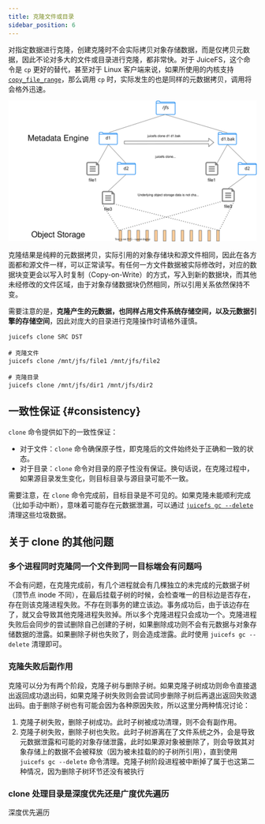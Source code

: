 ```yaml
---
title: 克隆文件或目录
sidebar_position: 6
---
```


对指定数据进行克隆，创建克隆时不会实际拷贝对象存储数据，而是仅拷贝元数据，因此不论对多大的文件或目录进行克隆，都非常快。对于 JuiceFS，这个命令是 `cp` 更好的替代，甚至对于 Linux 客户端来说，如果所使用的内核支持 [`copy_file_range`](https://man7.org/linux/man-pages/man2/copy_file_range.2.html)，那么调用 `cp` 时，实际发生的也是同样的元数据拷贝，调用将会格外迅速。

![clone](../images/juicefs-clone.svg)

克隆结果是纯粹的元数据拷贝，实际引用的对象存储块和源文件相同，因此在各方面都和源文件一样，可以正常读写。有任何一方文件数据被实际修改时，对应的数据块变更会以写入时复制（Copy-on-Write）的方式，写入到新的数据块，而其他未经修改的文件区域，由于对象存储数据块仍然相同，所以引用关系依然保持不变。

需要注意的是，**克隆产生的元数据，也同样占用文件系统存储空间，以及元数据引擎的存储空间**，因此对庞大的目录进行克隆操作时请格外谨慎。

```shell
juicefs clone SRC DST

# 克隆文件
juicefs clone /mnt/jfs/file1 /mnt/jfs/file2

# 克隆目录
juicefs clone /mnt/jfs/dir1 /mnt/jfs/dir2
```

## 一致性保证 {#consistency}

`clone` 命令提供如下的一致性保证：

- 对于文件：`clone` 命令确保原子性，即克隆后的文件始终处于正确和一致的状态。
- 对于目录：`clone` 命令对目录的原子性没有保证。换句话说，在克隆过程中，如果源目录发生变化，则目标目录与源目录可能不一致。

需要注意，在 `clone` 命令完成前，目标目录是不可见的。如果克隆未能顺利完成（比如手动中断），意味着可能存在元数据泄漏，可以通过 [`juicefs gc --delete`](../reference/command_reference.md#gc) 清理这些垃圾数据。

## 关于 clone 的其他问题

### 多个进程同时克隆同一个文件到同一目标端会有问题吗

不会有问题，在克隆完成前，有几个进程就会有几棵独立的未完成的元数据子树（顶节点 inode 不同），在最后挂载子树的时候，会检查唯一的目标边是否存在，存在则该克隆进程失败。不存在则事务的建立该边。事务成功后，由于该边存在了，就又会导致其他克隆进程失败掉。所以多个克隆进程只会成功一个。克隆进程失败后会同步的尝试删除自己创建的子树，如果删除成功则不会有元数据与对象存储数据的泄露。如果删除子树也失败了，则会造成泄露。此时使用 `juicefs gc --delete` 清理即可。

### 克隆失败后副作用

克隆可以分为有两个阶段，克隆子树与删除子树。如果克隆子树成功则命令直接退出返回成功退出码，如果克隆子树失败则会尝试同步删除子树后再退出返回失败退出码。由于删除子树也有可能会因为各种原因失败，所以这里分两种情况讨论：
   1. 克隆子树失败，删除子树成功。此时子树被成功清理，则不会有副作用。
   2. 克隆子树失败，删除子树也失败。此时子树游离在了文件系统之外，会是导致元数据泄露和可能的对象存储泄露，此时如果源对象被删除了，则会导致其对象存储上的数据不会被释放（因为被未挂载的的子树所引用），直到使用`juicefs gc --delete` 命令清理。克隆子树阶段进程被中断掉了属于也这第二种情况，因为删除子树环节还没有被执行

### clone 处理目录是深度优先还是广度优先遍历
   深度优先遍历
